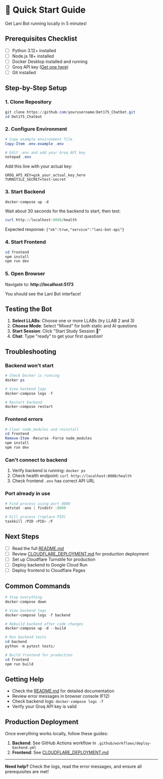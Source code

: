 # 🚀 Quick Start Guide

Get Lani Bot running locally in 5 minutes!

## Prerequisites Checklist

- [ ] Python 3.12+ installed
- [ ] Node.js 18+ installed
- [ ] Docker Desktop installed and running
- [ ] Groq API key ([Get one here](https://console.groq.com/keys))
- [ ] Git installed

## Step-by-Step Setup

### 1. Clone Repository
```powershell
git clone https://github.com/yourusername/Det175_Chatbot.git
cd Det175_Chatbot
```

### 2. Configure Environment
```powershell
# Copy example environment file
Copy-Item .env.example .env

# Edit .env and add your Groq API key
notepad .env
```

Add this line with your actual key:
```
GROQ_API_KEY=gsk_your_actual_key_here
TURNSTILE_SECRET=test-secret
```

### 3. Start Backend
```powershell
docker-compose up -d
```

Wait about 30 seconds for the backend to start, then test:
```powershell
curl http://localhost:8080/health
```

Expected response: `{"ok":true,"service":"lani-bot-api"}`

### 4. Start Frontend
```powershell
cd frontend
npm install
npm run dev
```

### 5. Open Browser
Navigate to: **http://localhost:5173**

You should see the Lani Bot interface!

## Testing the Bot

1. **Select LLABs**: Choose one or more LLABs (try LLAB 2 and 3)
2. **Choose Mode**: Select "Mixed" for both static and AI questions
3. **Start Session**: Click "Start Study Session 🚀"
4. **Chat**: Type "ready" to get your first question!

## Troubleshooting

### Backend won't start
```powershell
# Check Docker is running
docker ps

# View backend logs
docker-compose logs -f

# Restart backend
docker-compose restart
```

### Frontend errors
```powershell
# Clear node_modules and reinstall
cd frontend
Remove-Item -Recurse -Force node_modules
npm install
npm run dev
```

### Can't connect to backend
1. Verify backend is running: `docker ps`
2. Check health endpoint: `curl http://localhost:8080/health`
3. Check frontend `.env` has correct API URL

### Port already in use
```powershell
# Find process using port 8080
netstat -ano | findstr :8080

# Kill process (replace PID)
taskkill /PID <PID> /F
```

## Next Steps

- [ ] Read the full [README.md](README.md)
- [ ] Review [CLOUDFLARE_DEPLOYMENT.md](CLOUDFLARE_DEPLOYMENT.md) for production deployment
- [ ] Set up Cloudflare Turnstile for production
- [ ] Deploy backend to Google Cloud Run
- [ ] Deploy frontend to Cloudflare Pages

## Common Commands

```powershell
# Stop everything
docker-compose down

# View backend logs
docker-compose logs -f backend

# Rebuild backend after code changes
docker-compose up -d --build

# Run backend tests
cd backend
python -m pytest tests/

# Build frontend for production
cd frontend
npm run build
```

## Getting Help

- Check the [README.md](README.md) for detailed documentation
- Review error messages in browser console (F12)
- Check backend logs: `docker-compose logs -f`
- Verify your Groq API key is valid

## Production Deployment

Once everything works locally, follow these guides:

1. **Backend**: See GitHub Actions workflow in `.github/workflows/deploy-backend.yml`
2. **Frontend**: See [CLOUDFLARE_DEPLOYMENT.md](CLOUDFLARE_DEPLOYMENT.md)

---

**Need help?** Check the logs, read the error messages, and ensure all prerequisites are met!
